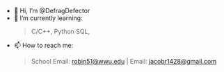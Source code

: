- 👋 Hi, I’m @DefragDefector
- 🌱 I’m currently learning:
   >C/C++,
   >Python
   >SQL,
- 📫 How to reach me:
   > School Email: robin51@wwu.edu |
   > Email: jacobr1428@gmail.com

<!---
DefragDefector/DefragDefector is a ✨ special ✨ repository because its `README.md` (this file) appears on your GitHub profile.
You can click the Preview link to take a look at your changes.
--->
